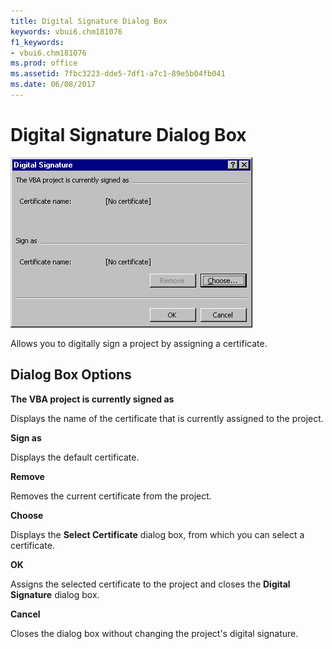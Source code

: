 ```yaml
---
title: Digital Signature Dialog Box
keywords: vbui6.chm181076
f1_keywords:
- vbui6.chm181076
ms.prod: office
ms.assetid: 7fbc3223-dde5-7df1-a7c1-89e5b04fb041
ms.date: 06/08/2017
---
```



# Digital Signature Dialog Box


![Digital signature](../../../images/va5m641_ZA01201780.gif)



Allows you to digitally sign a project by assigning a certificate.

## Dialog Box Options

 **The VBA project is currently signed as**

Displays the name of the certificate that is currently assigned to the project.

 **Sign as**

Displays the default certificate.

 **Remove**

Removes the current certificate from the project.

 **Choose**

Displays the  **Select Certificate** dialog box, from which you can select a certificate.

 **OK**

Assigns the selected certificate to the project and closes the  **Digital Signature** dialog box.

 **Cancel**

Closes the dialog box without changing the project's digital signature.


